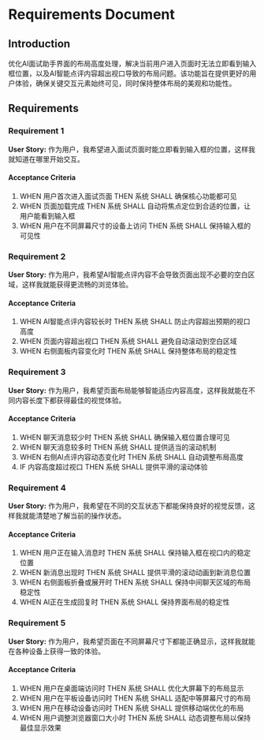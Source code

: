 # Requirements Document

## Introduction

优化AI面试助手界面的布局高度处理，解决当前用户进入页面时无法立即看到输入框位置，以及AI智能点评内容超出视口导致的布局问题。该功能旨在提供更好的用户体验，确保关键交互元素始终可见，同时保持整体布局的美观和功能性。

## Requirements

### Requirement 1

**User Story:** 作为用户，我希望进入面试页面时能立即看到输入框的位置，这样我就知道在哪里开始交互。

#### Acceptance Criteria

1. WHEN 用户首次进入面试页面 THEN 系统 SHALL 确保核心功能都可见
2. WHEN 页面加载完成 THEN 系统 SHALL 自动将焦点定位到合适的位置，让用户能看到输入框
3. WHEN 用户在不同屏幕尺寸的设备上访问 THEN 系统 SHALL 保持输入框的可见性

### Requirement 2

**User Story:** 作为用户，我希望AI智能点评内容不会导致页面出现不必要的空白区域，这样我就能获得更流畅的浏览体验。

#### Acceptance Criteria

1. WHEN AI智能点评内容较长时 THEN 系统 SHALL 防止内容超出预期的视口高度
2. WHEN 页面内容超出视口 THEN 系统 SHALL 避免自动滚动到空白区域
3. WHEN 右侧面板内容变化时 THEN 系统 SHALL 保持整体布局的稳定性

### Requirement 3

**User Story:** 作为用户，我希望页面布局能够智能适应内容高度，这样我就能在不同内容长度下都获得最佳的视觉体验。

#### Acceptance Criteria

1. WHEN 聊天消息较少时 THEN 系统 SHALL 确保输入框位置合理可见
2. WHEN 聊天消息较多时 THEN 系统 SHALL 提供适当的滚动机制
3. WHEN 右侧AI点评内容动态变化时 THEN 系统 SHALL 自动调整布局高度
4. IF 内容高度超过视口 THEN 系统 SHALL 提供平滑的滚动体验

### Requirement 4

**User Story:** 作为用户，我希望在不同的交互状态下都能保持良好的视觉反馈，这样我就能清楚地了解当前的操作状态。

#### Acceptance Criteria

1. WHEN 用户正在输入消息时 THEN 系统 SHALL 保持输入框在视口内的稳定位置
2. WHEN 新消息出现时 THEN 系统 SHALL 提供平滑的滚动动画到新消息位置
3. WHEN 右侧面板折叠或展开时 THEN 系统 SHALL 保持中间聊天区域的布局稳定性
4. WHEN AI正在生成回复时 THEN 系统 SHALL 保持界面布局的稳定性

### Requirement 5

**User Story:** 作为用户，我希望页面在不同屏幕尺寸下都能正确显示，这样我就能在各种设备上获得一致的体验。

#### Acceptance Criteria

1. WHEN 用户在桌面端访问时 THEN 系统 SHALL 优化大屏幕下的布局显示
2. WHEN 用户在平板设备访问时 THEN 系统 SHALL 适配中等屏幕尺寸的布局
3. WHEN 用户在移动设备访问时 THEN 系统 SHALL 提供移动端优化的布局
4. WHEN 用户调整浏览器窗口大小时 THEN 系统 SHALL 动态调整布局以保持最佳显示效果